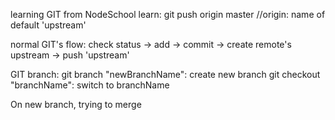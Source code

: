 learning GIT from NodeSchool
learn: git push origin master //origin: name of default 'upstream'

normal GIT's flow:
check status -> add -> commit -> create remote's upstream -> push 'upstream'

GIT branch:
git branch "newBranchName": create new branch
git checkout "branchName": switch to branchName

On new branch, trying to merge